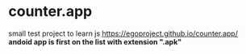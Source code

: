 # counter.app
small test project to learn js
https://egoproject.github.io/counter.app/
<b>andoid app is first on the list with extension ".apk"</b>
